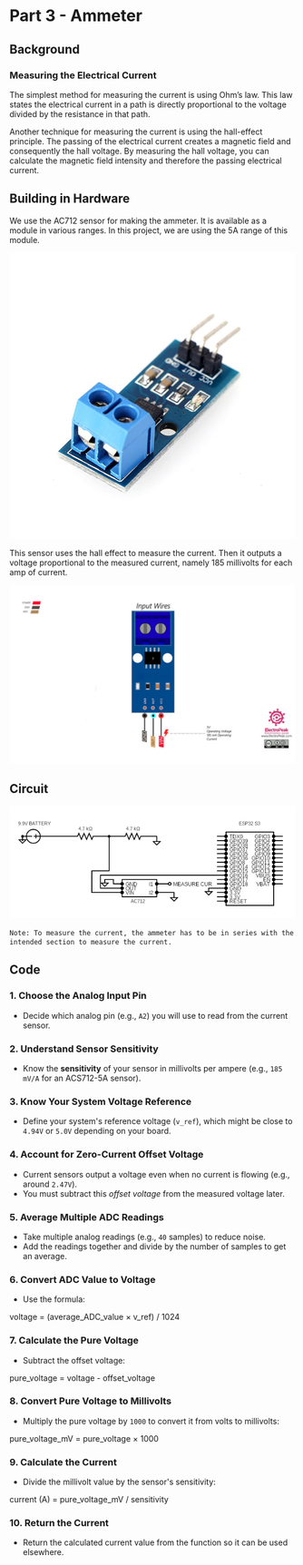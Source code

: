 # Part 3 - Ammeter

## Background 

### Measuring the Electrical Current

The simplest method for measuring the current is using Ohm’s law. This law states the electrical current in a path is directly proportional to the voltage divided by the resistance in that path.

Another technique for measuring the current is using the hall-effect principle. The passing of the electrical current creates a magnetic field and consequently the hall voltage. By measuring the hall voltage, you can calculate the magnetic field intensity and therefore the passing electrical current.

## Building in Hardware 

We use the AC712 sensor for making the ammeter. It is available as a module in various ranges. In this project, we are using the 5A range of this module.

![ImageAC71](/assets/images/multimeter-ac712.jpg)

This sensor uses the hall effect to measure the current. Then it outputs a voltage proportional to the measured current, namely 185 millivolts for each amp of current.

![ImagePin](/assets/images/pinout.jpg)

## Circuit

![Circuit](/assets/images/p3_circuit.png)

    Note: To measure the current, the ammeter has to be in series with the intended section to measure the current.

## Code 

### 1. Choose the Analog Input Pin
- Decide which analog pin (e.g., `A2`) you will use to read from the current sensor.

### 2. Understand Sensor Sensitivity
- Know the **sensitivity** of your sensor in millivolts per ampere (e.g., `185 mV/A` for an ACS712-5A sensor).

### 3. Know Your System Voltage Reference
- Define your system's reference voltage (`v_ref`), which might be close to `4.94V` or `5.0V` depending on your board.

### 4. Account for Zero-Current Offset Voltage
- Current sensors output a voltage even when no current is flowing (e.g., around `2.47V`). 
- You must subtract this *offset voltage* from the measured voltage later.

### 5. Average Multiple ADC Readings
- Take multiple analog readings (e.g., `40` samples) to reduce noise.
- Add the readings together and divide by the number of samples to get an average.

### 6. Convert ADC Value to Voltage
- Use the formula:

voltage = (average_ADC_value × v_ref) / 1024

### 7. Calculate the Pure Voltage
- Subtract the offset voltage:

pure_voltage = voltage - offset_voltage

### 8. Convert Pure Voltage to Millivolts
- Multiply the pure voltage by `1000` to convert it from volts to millivolts:

pure_voltage_mV = pure_voltage × 1000

### 9. Calculate the Current
- Divide the millivolt value by the sensor's sensitivity:

current (A) = pure_voltage_mV / sensitivity

### 10. Return the Current
- Return the calculated current value from the function so it can be used elsewhere.